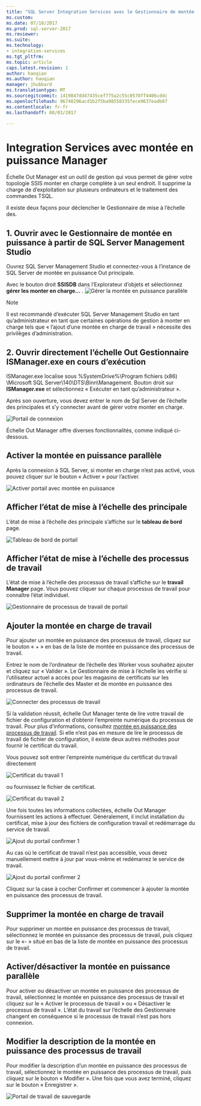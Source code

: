```yaml
---
title: "SQL Server Integration Services avec le Gestionnaire de montée en puissance | Documents Microsoft"
ms.custom: 
ms.date: 07/18/2017
ms.prod: sql-server-2017
ms.reviewer: 
ms.suite: 
ms.technology:
- integration-services
ms.tgt_pltfrm: 
ms.topic: article
caps.latest.revision: 1
author: haoqian
ms.author: haoqian
manager: jhubbard
ms.translationtype: MT
ms.sourcegitcommit: 1419847dd47435cef775a2c55c0578ff4406cddc
ms.openlocfilehash: 96748296acd1b2f5ba98558335fece9637eadb87
ms.contentlocale: fr-fr
ms.lasthandoff: 08/03/2017

---
```

# <a name="integration-services-scale-out-manager"></a>Integration Services avec montée en puissance Manager

Échelle Out Manager est un outil de gestion qui vous permet de gérer votre topologie SSIS monter en charge complète à un seul endroit. Il supprime la charge de d’exploitation sur plusieurs ordinateurs et le traitement des commandes TSQL. 

Il existe deux façons pour déclencher le Gestionnaire de mise à l’échelle des.

## <a name="1-open-scale-out-manager-from-sql-server-management-studio"></a>1. Ouvrir avec le Gestionnaire de montée en puissance à partir de SQL Server Management Studio
Ouvrez SQL Server Management Studio et connectez-vous à l’instance de SQL Server de montée en puissance Out principale.

Avec le bouton droit **SSISDB** dans l’Explorateur d’objets et sélectionnez **gérer les monter en charge...** . 
![Gérer la montée en puissance parallèle](media/manage-scale-out.PNG)

> [!NOTE]
> Il est recommandé d’exécuter SQL Server Management Studio en tant qu’administrateur en tant que certaines opérations de gestion à monter en charge tels que « l’ajout d’une montée en charge de travail » nécessite des privilèges d’administration.


## <a name="2-open-scale-out-manager-by-runing-ismanagerexe-directly"></a>2. Ouvrir directement l’échelle Out Gestionnaire ISManager.exe en cours d’exécution

ISManager.exe localise sous %SystemDrive%\Program fichiers (x86) \Microsoft SQL Server\140\DTS\Binn\Management. Bouton droit sur **ISManager.exe** et sélectionnez « Exécuter en tant qu’administrateur ». 

Après son ouverture, vous devez entrer le nom de Sql Server de l’échelle des principales et s’y connecter avant de gérer votre monter en charge.

![Portail de connexion](media/portal-connect.PNG)

Échelle Out Manager offre diverses fonctionnalités, comme indiqué ci-dessous. 

## <a name="enable-scale-out"></a>Activer la montée en puissance parallèle
Après la connexion à SQL Server, si monter en charge n’est pas activé, vous pouvez cliquer sur le bouton « Activer » pour l’activer.

![Activer portail avec montée en puissance](media/portal-enable-scale-out.PNG) 
## <a name="view-scale-out-master-status"></a>Afficher l’état de mise à l’échelle des principale
L’état de mise à l’échelle des principale s’affiche sur le **tableau de bord** page.

![Tableau de bord de portail](media/portal-dashboard.PNG)
## <a name="view-scale-out-worker-status"></a>Afficher l’état de mise à l’échelle des processus de travail
L’état de mise à l’échelle des processus de travail s’affiche sur le **travail Manager** page. Vous pouvez cliquer sur chaque processus de travail pour connaître l’état individuel.

![Gestionnaire de processus de travail de portail](media/portal-worker-manager.PNG)

## <a name="add-scale-out-worker"></a>Ajouter la montée en charge de travail
Pour ajouter un montée en puissance des processus de travail, cliquez sur le bouton « + » en bas de la liste de montée en puissance des processus de travail. 

Entrez le nom de l’ordinateur de l’échelle des Worker vous souhaitez ajouter et cliquez sur « Valider ». Le Gestionnaire de mise à l’échelle les vérifie si l’utilisateur actuel a accès pour les magasins de certificats sur les ordinateurs de l’échelle des Master et de montée en puissance des processus de travail.

![Connecter des processus de travail](media/connect-worker.PNG)

Si la validation réussit, échelle Out Manager tente de lire votre travail de fichier de configuration et d’obtenir l’empreinte numérique du processus de travail. Pour plus d’informations, consultez [montée en puissance des processus de travail](integration-services-ssis-scale-out-worker.md). Si elle n’est pas en mesure de lire le processus de travail de fichier de configuration, il existe deux autres méthodes pour fournir le certificat du travail. 

Vous pouvez soit entrer l’empreinte numérique du certificat du travail directement 

![Certificat du travail 1](media/portal-cert1.PNG)

ou fournissez le fichier de certificat. 

![Certificat du travail 2](media/portal-cert2.PNG)

Une fois toutes les informations collectées, échelle Out Manager fournissent les actions à effectuer. Généralement, il inclut installation du certificat, mise à jour des fichiers de configuration travail et redémarrage du service de travail. 

![Ajout du portail confirmer 1](media/portal-add-confirm1.PNG)

Au cas où le certificat de travail n’est pas accessible, vous devez manuellement mettre à jour par vous-même et redémarrez le service de travail.

![Ajout du portail confirmer 2](media/portal-add-confirm2.PNG)

Cliquez sur la case à cocher Confirmer et commencer à ajouter la montée en puissance des processus de travail.

## <a name="delete-scale-out-worker"></a>Supprimer la montée en charge de travail
Pour supprimer un montée en puissance des processus de travail, sélectionnez le montée en puissance des processus de travail, puis cliquez sur le «- » situé en bas de la liste de montée en puissance des processus de travail.


## <a name="enabledisable-scale-out"></a>Activer/désactiver la montée en puissance parallèle
Pour activer ou désactiver un montée en puissance des processus de travail, sélectionnez le montée en puissance des processus de travail et cliquez sur le « Activer le processus de travail » ou « Désactiver le processus de travail ». L’état du travail sur l’échelle des Gestionnaire changent en conséquence si le processus de travail n’est pas hors connexion.

## <a name="edit-scale-out-worker-description"></a>Modifier la description de la montée en puissance des processus de travail
Pour modifier la description d’un montée en puissance des processus de travail, sélectionnez le montée en puissance des processus de travail, puis cliquez sur le bouton « Modifier ». Une fois que vous avez terminé, cliquez sur le bouton « Enregistrer ».

![Portail de travail de sauvegarde](media/portal-save-worker.PNG)


